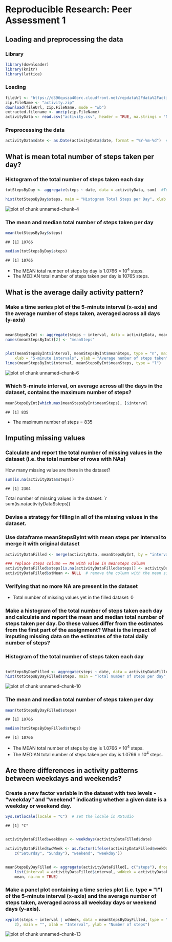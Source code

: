 # Reproducible Research: Peer Assessment 1 
## Loading and preprocessing the data

### Library

```r
library(downloader)
library(knitr)
library(lattice)
```


### Loading

```r
fileUrl <- "https://d396qusza40orc.cloudfront.net/repdata%2Fdata%2Factivity.zip"
zip.FileName <- "activity.zip"
download(fileUrl, zip.FileName, mode = "wb")
extracted.filename <- unzip(zip.FileName)
activityData <- read.csv("activity.csv", header = TRUE, na.strings = "NA")
```


### Preprocessing the data

```r
activityData$date <- as.Date(activityData$date, format = "%Y-%m-%d")  #Convert date to column with date type
```



## What is mean total number of steps taken per day?

### Histogram of the total number of steps taken each day

```r
totStepsByDay <- aggregate(steps ~ date, data = activityData, sum)  #Total steps by day

hist(totStepsByDay$steps, main = "Histogram Total Steps per Day", xlab = "total number of steps")
```

![plot of chunk unnamed-chunk-4](figure/unnamed-chunk-4.png) 


### The mean and median total number of steps taken per day

```r
mean(totStepsByDay$steps)
```

```
## [1] 10766
```

```r
median(totStepsByDay$steps)
```

```
## [1] 10765
```


* The MEAN total number of steps by day is 1.0766 &times; 10<sup>4</sup> steps.
* The MEDIAN total number of steps taken per day is 10765 steps.    

## What is the average daily activity pattern?

### Make a time series plot of the 5-minute interval (x-axis) and the average number of steps taken, averaged across all days (y-axis)


```r

meanStepsByInt <- aggregate(steps ~ interval, data = activityData, mean, na.rm = TRUE)  #Mean by Interval
names(meanStepsByInt)[2] <- "meanSteps"


plot(meanStepsByInt$interval, meanStepsByInt$meanSteps, type = "n", main = "Plot: Time Series per 5-minute interval", 
    xlab = "5-minute intervals", ylab = "Average number of steps taken")
lines(meanStepsByInt$interval, meanStepsByInt$meanSteps, type = "l")
```

![plot of chunk unnamed-chunk-6](figure/unnamed-chunk-6.png) 


### Which 5-minute interval, on average across all the days in the dataset, contains the maximum number of steps?


```r
meanStepsByInt[which.max(meanStepsByInt$meanSteps), ]$interval
```

```
## [1] 835
```


* The maximum number of steps = 835

## Imputing missing values

### Calculate and report the total number of missing values in the dataset (i.e. the total number of rows with NAs)

How many missing value are there in the dataset?

```r
sum(is.na(activityData$steps))
```

```
## [1] 2304
```

Total number of missing values in the dataset: `r sum(is.na(activityData$steps))

### Devise a strategy for filling in all of the missing values in the dataset. 

### Use dataframe meanStepsByInt with mean steps per interval to merge it with original dataset


```r
activityDataFilled <- merge(activityData, meanStepsByInt, by = "interval", sort = FALSE)  # merge activityData and meanStepsByInt dataframes

### replace steps column == NA with value in meanSteps column
activityDataFilled$steps[is.na(activityDataFilled$steps)] <- activityDataFilled$meanSteps[is.na(activityDataFilled$steps)]
activityDataFilled$stMean <- NULL  # remove the column with the mean since it is no longer needed
```



### Verifying that no more NA are present in the dataset

* Total number of missing values yet in the filled dataset: 0


### Make a histogram of the total number of steps taken each day and calculate and report the mean and median total number of steps taken per day. Do these values differ from the estimates from the first part of the assignment? What is the impact of imputing missing data on the estimates of the total daily number of steps?


### Histogram of the total number of steps taken each day


```r

totStepsByDayFilled <- aggregate(steps ~ date, data = activityDataFilled, sum)
hist(totStepsByDayFilled$steps, main = "Total number of steps per day", xlab = "total number of steps")
```

![plot of chunk unnamed-chunk-10](figure/unnamed-chunk-10.png) 


### The mean and median total number of steps taken per day


```r
mean(totStepsByDayFilled$steps)
```

```
## [1] 10766
```

```r
median(totStepsByDayFilled$steps)
```

```
## [1] 10766
```


* The MEAN total number of steps by day is 1.0766 &times; 10<sup>4</sup> steps.
* The MEDIAN total number of steps taken per day is 1.0766 &times; 10<sup>4</sup> steps.    

## Are there differences in activity patterns between weekdays and weekends?

### Create a new factor variable in the dataset with two levels - "weekday" and "weekend" indicating whether a given date is a weekday or weekend day.



```r
Sys.setlocale(locale = "C")  # set the locale in RStudio
```

```
## [1] "C"
```

```r

activityDataFilled$weekDays <- weekdays(activityDataFilled$date)

activityDataFilled$wdWeek <- as.factor(ifelse(activityDataFilled$weekDays %in% 
    c("Saturday", "Sunday"), "weekend", "weekday"))


meanStepsByDayFilled <- aggregate(activityDataFilled[, c("steps"), drop = FALSE], 
    list(interval = activityDataFilled$interval, wdWeek = activityDataFilled$wdWeek), 
    mean, na.rm = TRUE)
```


### Make a panel plot containing a time series plot (i.e. type = "l") of the 5-minute interval (x-axis) and the average number of steps taken, averaged across all weekday days or weekend days (y-axis).


```r
xyplot(steps ~ interval | wdWeek, data = meanStepsByDayFilled, type = "l", layout = c(1, 
    2), main = "", xlab = "Interval", ylab = "Number of steps")
```

![plot of chunk unnamed-chunk-13](figure/unnamed-chunk-13.png) 

